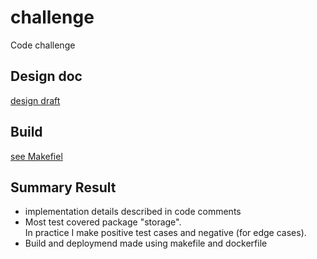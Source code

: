 # challenge
Code challenge 

## Design doc
[design draft](./docs/design_draft.md)

## Build
[see Makefiel](./Makefile)

## Summary Result
* implementation details described in code comments
* Most test covered package "storage".\
In practice I make positive test cases and negative (for edge cases).
* Build and deploymend made using makefile and dockerfile
